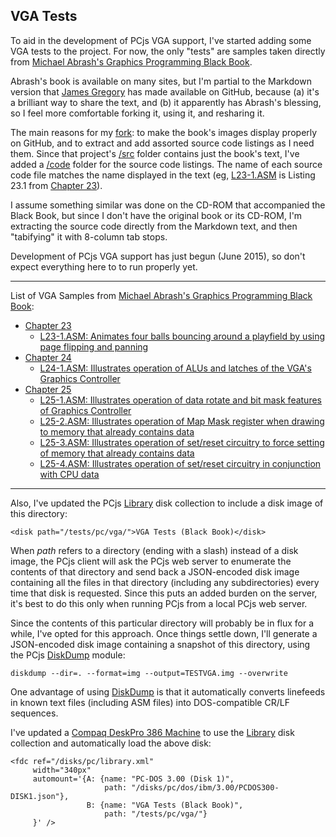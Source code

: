 VGA Tests
---

To aid in the development of PCjs VGA support, I've started adding some VGA tests to the project.  For now, the
only "tests" are samples taken directly from [Michael Abrash's Graphics Programming Black Book](https://github.com/jeffpar/abrash-black-book).

Abrash's book is available on many sites, but I'm partial to the Markdown version that [James Gregory](https://github.com/jagregory)
has made available on GitHub, because (a) it's a brilliant way to share the text, and (b) it apparently has Abrash's blessing, so
I feel more comfortable forking it, using it, and resharing it.

The main reasons for my [fork](https://github.com/jeffpar/abrash-black-book): to make the book's
images display properly on GitHub, and to extract and add assorted source code listings as I need them.  Since that
project's [/src](https://github.com/jeffpar/abrash-black-book/tree/master/src) folder contains just the book's text,
I've added a [/code](https://github.com/jeffpar/abrash-black-book/tree/master/code) folder for the source code listings.
The name of each source code file matches the name displayed in the text (eg, [L23-1.ASM](L23-1.ASM) is Listing 23.1
from [Chapter 23](https://github.com/jeffpar/abrash-black-book/blob/master/src/chapter-23.md)).

I assume something similar was done on the CD-ROM that accompanied the Black Book, but since I don't have the original
book or its CD-ROM, I'm extracting the source code directly from the Markdown text, and then "tabifying" it with 8-column
tab stops.

Development of PCjs VGA support has just begun (June 2015), so don't expect everything here to to run properly yet.

---

List of VGA Samples from [Michael Abrash's Graphics Programming Black Book](https://github.com/jeffpar/abrash-black-book):

 * [Chapter 23](https://github.com/jeffpar/abrash-black-book/blob/master/src/chapter-23.md)
	 * [L23-1.ASM: Animates four balls bouncing around a playfield by using page flipping and panning](L23-1.ASM) 
 * [Chapter 24](https://github.com/jeffpar/abrash-black-book/blob/master/src/chapter-24.md)
	 * [L24-1.ASM: Illustrates operation of ALUs and latches of the VGA's Graphics Controller](L24-1.ASM) 
 * [Chapter 25](https://github.com/jeffpar/abrash-black-book/blob/master/src/chapter-25.md)
	 * [L25-1.ASM: Illustrates operation of data rotate and bit mask features of Graphics Controller](L25-1.ASM) 
	 * [L25-2.ASM: Illustrates operation of Map Mask register when drawing to memory that already contains data](L25-2.ASM) 
	 * [L25-3.ASM: Illustrates operation of set/reset circuitry to force setting of memory that already contains data](L25-3.ASM) 
	 * [L25-4.ASM: Illustrates operation of set/reset circuitry in conjunction with CPU data](L25-4.ASM) 

---

Also, I've updated the PCjs [Library](/disks/pc/library.xml) disk collection to include a disk image of this directory:

	<disk path="/tests/pc/vga/">VGA Tests (Black Book)</disk>

When *path* refers to a directory (ending with a slash) instead of a disk image, the PCjs client will ask the PCjs web
server to enumerate the contents of that directory and send back a JSON-encoded disk image containing all the files in
that directory (including any subdirectories) every time that disk is requested.  Since this puts an added burden on the
server, it's best to do this only when running PCjs from a local PCjs web server.

Since the contents of this particular directory will probably be in flux for a while, I've opted for this approach.
Once things settle down, I'll generate a JSON-encoded disk image containing a snapshot of this directory, using the
PCjs [DiskDump](/modules/diskdump/) module:

	diskdump --dir=. --format=img --output=TESTVGA.img --overwrite

One advantage of using [DiskDump](/modules/diskdump/) is that it automatically converts linefeeds in known text files
(including ASM files) into DOS-compatible CR/LF sequences.

I've updated a [Compaq DeskPro 386 Machine](/devices/pc/machine/compaq/deskpro386/vga/2048kb/) to use the
[Library](/disks/pc/library.xml) disk collection and automatically load the above disk:

	<fdc ref="/disks/pc/library.xml"
	     width="340px"
	     automount='{A: {name: "PC-DOS 3.00 (Disk 1)",
	                     path: "/disks/pc/dos/ibm/3.00/PCDOS300-DISK1.json"},
	                 B: {name: "VGA Tests (Black Book)",
	                     path: "/tests/pc/vga/"}
	     }' />

